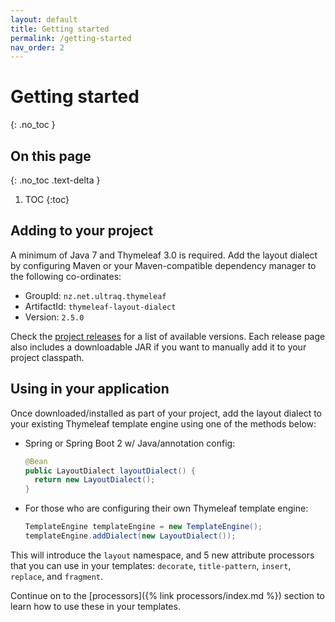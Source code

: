 ```yaml
---
layout: default
title: Getting started
permalink: /getting-started
nav_order: 2
---
```


Getting started
===============
{: .no_toc }


On this page
------------
{: .no_toc .text-delta }

1. TOC
{:toc}


Adding to your project
----------------------

A minimum of Java 7 and Thymeleaf 3.0 is required.  Add the layout dialect by
configuring Maven or your Maven-compatible dependency manager to the following
co-ordinates:

 - GroupId: `nz.net.ultraq.thymeleaf`
 - ArtifactId: `thymeleaf-layout-dialect`
 - Version: `2.5.0`

Check the [project releases](https://github.com/ultraq/thymeleaf-layout-dialect/releases)
for a list of available versions.  Each release page also includes a
downloadable JAR if you want to manually add it to your project classpath.


Using in your application
-------------------------

Once downloaded/installed as part of your project, add the layout dialect to
your existing Thymeleaf template engine using one of the methods below:

 - Spring or Spring Boot 2 w/ Java/annotation config:
   ```java
   @Bean
   public LayoutDialect layoutDialect() {
     return new LayoutDialect();
   }
   ```

 - For those who are configuring their own Thymeleaf template engine:
   ```java
   TemplateEngine templateEngine = new TemplateEngine();
   templateEngine.addDialect(new LayoutDialect());
   ```

This will introduce the `layout` namespace, and 5 new attribute processors that
you can use in your templates: `decorate`, `title-pattern`, `insert`, `replace`,
and `fragment`.

Continue on to the [processors]({% link processors/index.md %}) section to
learn how to use these in your templates.
